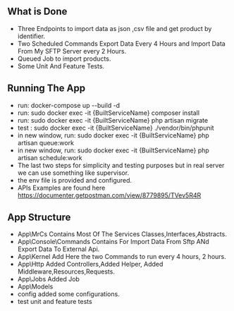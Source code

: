 ## What is Done

- Three Endpoints to import data as json ,csv file and get product by identifier.
- Two Scheduled Commands Export Data Every 4 Hours and Import Data From My SFTP Server every 2 Hours. 
- Queued Job to import products.
- Some Unit And Feature Tests. 

## Running The App 
- run: docker-compose up  --build -d
- run: sudo docker exec -it {BuiltServiceName} composer install
- run: sudo docker exec -it {BuiltServiceName} php artisan migrate
- test :  sudo docker exec -it {BuiltServiceName} ./vendor/bin/phpunit 
- in new window, run: sudo docker exec -it {BuiltServiceName} php artisan queue:work
- in new window, run: sudo docker exec -it {BuiltServiceName} php artisan schedule:work
- The last two steps for simplicity and testing purposes but in real server we can use something like supervisor.
- the env file is provided and configured. 
- APIs Examples are found here https://documenter.getpostman.com/view/8779895/TVev5R4R

 ## App Structure
 - App\MrCs Contains Most Of The Services Classes,Interfaces,Abstracts.
 - App\Console\Commands Contains For Import Data From Sftp ANd Export Data To External Api.
 - App\Kernel Add Here the two Commands to run every 4 hours, 2 hours.
 - App\Http Added Controllers,Added Helper, Added Middleware,Resources,Requests.
 - App\Jobs Added Job
 - App\Models
 - config added some configurations.
 - test unit and feature tests
 
